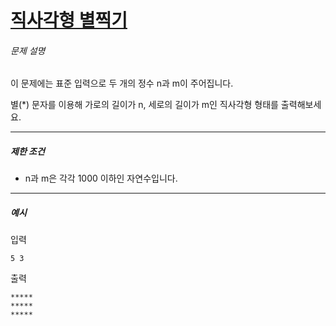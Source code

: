 # [직사각형 별찍기](https://school.programmers.co.kr/learn/courses/30/lessons/12969)


###### 문제 설명


이 문제에는 표준 입력으로 두 개의 정수 n과 m이 주어집니다.  

별(\*) 문자를 이용해 가로의 길이가 n, 세로의 길이가 m인 직사각형 형태를 출력해보세요.




---


##### 제한 조건


* n과 m은 각각 1000 이하인 자연수입니다.




---


##### 예시


입력



```
5 3

```

출력



```
*****
*****
*****

```

